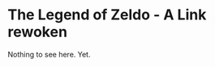 The Legend of Zeldo - A Link rewoken
====================================

Nothing to see here. Yet.